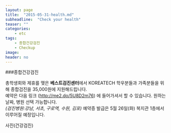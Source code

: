 ```yaml
---
layout: page
title:  "2015-05-31-health.md"
subheadline:  "Check your health"
teaser: ""
categories:
    - etc
tags:
    - 종합건강검진
    - Checkup
image:
header: no
---
```


###종합건강검진

총학생회와 제휴를 맺은 **베스트검진센터**에서 KOREATECH 학우분들과 가족분들을 위해 종합검진을 35,000원에 지원해드립니다.    
예약은 다음 링크 (<http://me2.do/5U8D2m76>) 에 들어가셔서 할 수 있습니다. 원하는 날짜, 병원 선택 가능합니다.   
*(검진병원:강남, 서초, 구로역, 수원, 김포)* 예약증 발급은 5월 26일(화) 복지관 1층에서 이루어질 예정입니다.

사진(건강검진)
